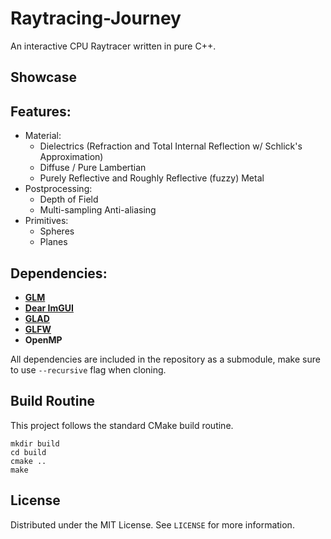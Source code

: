 # Raytracing-Journey

An interactive CPU Raytracer written in pure C++.

## Showcase

## Features:

- Material:
  - Dielectrics (Refraction and Total Internal Reflection w/ Schlick's Approximation)
  - Diffuse / Pure Lambertian
  - Purely Reflective and Roughly Reflective (fuzzy) Metal
- Postprocessing:
  - Depth of Field
  - Multi-sampling Anti-aliasing
- Primitives:
  - Spheres
  - Planes

## Dependencies:

- **[GLM](https://github.com/g-truc/glm)**
- **[Dear ImGUI](https://github.com/g-truc/glm)**
- **[GLAD](https://github.com/Dav1dde/glad)**
- **[GLFW](https://github.com/glfw/glfw)**
- **OpenMP**

All dependencies are included in the repository as a submodule, make sure to use `--recursive` flag when cloning.

## Build Routine

This project follows the standard CMake build routine.

    mkdir build
    cd build
    cmake ..
    make

## License

Distributed under the MIT License. See `LICENSE` for more information.
